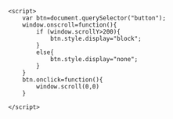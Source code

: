 <!DOCTYPE html>
<html lang="en">
<head>
    <meta charset="UTF-8">
    <meta http-equiv="X-UA-Compatible" content="IE=edge">
    <meta name="viewport" content="width=device-width, initial-scale=1.0">
    <title>Document</title>
    <style>
        body{
            height: 1000px;
        }
        button{
            background-color: red;
            border-radius: 20px;
            position:fixed;
            bottom:10px;
            right:10px;
            display:none;
        }
    </style>
</head>
<body>
    <button>Go Up</button>

    <script>
        var btn=document.querySelector("button");
        window.onscroll=function(){
            if (window.scrollY>200){
                btn.style.display="block";
            }
            else{
                btn.style.display="none";
            }
        }
        btn.onclick=function(){
            window.scroll(0,0)
        }

    </script>
</body>
</html>
